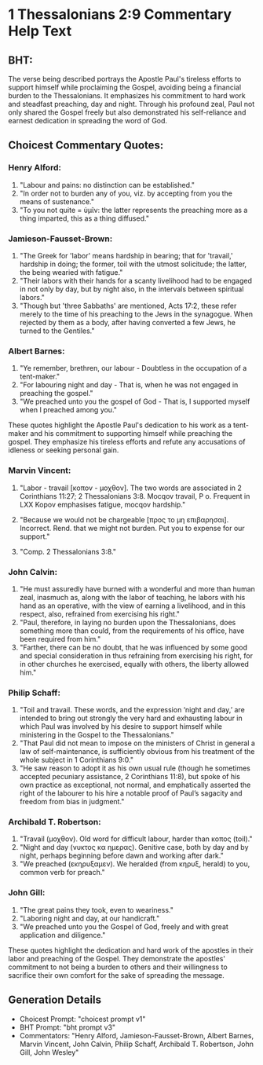 # 1 Thessalonians 2:9 Commentary Help Text

## BHT:
The verse being described portrays the Apostle Paul's tireless efforts to support himself while proclaiming the Gospel, avoiding being a financial burden to the Thessalonians. It emphasizes his commitment to hard work and steadfast preaching, day and night. Through his profound zeal, Paul not only shared the Gospel freely but also demonstrated his self-reliance and earnest dedication in spreading the word of God.

## Choicest Commentary Quotes:
### Henry Alford:
1. "Labour and pains: no distinction can be established."
2. "In order not to burden any of you, viz. by accepting from you the means of sustenance."
3. "To you not quite = ὑμῖν: the latter represents the preaching more as a thing imparted, this as a thing diffused."

### Jamieson-Fausset-Brown:
1. "The Greek for 'labor' means hardship in bearing; that for 'travail,' hardship in doing; the former, toil with the utmost solicitude; the latter, the being wearied with fatigue." 
2. "Their labors with their hands for a scanty livelihood had to be engaged in not only by day, but by night also, in the intervals between spiritual labors."
3. "Though but 'three Sabbaths' are mentioned, Acts 17:2, these refer merely to the time of his preaching to the Jews in the synagogue. When rejected by them as a body, after having converted a few Jews, he turned to the Gentiles."

### Albert Barnes:
1. "Ye remember, brethren, our labour - Doubtless in the occupation of a tent-maker." 
2. "For labouring night and day - That is, when he was not engaged in preaching the gospel."
3. "We preached unto you the gospel of God - That is, I supported myself when I preached among you."

These quotes highlight the Apostle Paul's dedication to his work as a tent-maker and his commitment to supporting himself while preaching the gospel. They emphasize his tireless efforts and refute any accusations of idleness or seeking personal gain.

### Marvin Vincent:
1. "Labor - travail [κοπον - μοχθον]. The two words are associated in 2 Corinthians 11:27; 2 Thessalonians 3:8. Mocqov travail, P o. Frequent in LXX Kopov emphasises fatigue, mocqov hardship." 

2. "Because we would not be chargeable [προς το μη επιβαρησαι]. Incorrect. Rend. that we might not burden. Put you to expense for our support." 

3. "Comp. 2 Thessalonians 3:8."

### John Calvin:
1. "He must assuredly have burned with a wonderful and more than human zeal, inasmuch as, along with the labor of teaching, he labors with his hand as an operative, with the view of earning a livelihood, and in this respect, also, refrained from exercising his right."
2. "Paul, therefore, in laying no burden upon the Thessalonians, does something more than could, from the requirements of his office, have been required from him."
3. "Farther, there can be no doubt, that he was influenced by some good and special consideration in thus refraining from exercising his right, for in other churches he exercised, equally with others, the liberty allowed him."

### Philip Schaff:
1. "Toil and travail. These words, and the expression ‘night and day,’ are intended to bring out strongly the very hard and exhausting labour in which Paul was involved by his desire to support himself while ministering in the Gospel to the Thessalonians."
2. "That Paul did not mean to impose on the ministers of Christ in general a law of self-maintenance, is sufficiently obvious from his treatment of the whole subject in 1 Corinthians 9:0."
3. "He saw reason to adopt it as his own usual rule (though he sometimes accepted pecuniary assistance, 2 Corinthians 11:8), but spoke of his own practice as exceptional, not normal, and emphatically asserted the right of the labourer to his hire a notable proof of Paul’s sagacity and freedom from bias in judgment."

### Archibald T. Robertson:
1. "Travail (μοχθον). Old word for difficult labour, harder than κοπος (toil)." 
2. "Night and day (νυκτος κα ημερας). Genitive case, both by day and by night, perhaps beginning before dawn and working after dark."
3. "We preached (εκηρυξαμεν). We heralded (from κηρυξ, herald) to you, common verb for preach."

### John Gill:
1. "The great pains they took, even to weariness."
2. "Laboring night and day, at our handicraft."
3. "We preached unto you the Gospel of God, freely and with great application and diligence."

These quotes highlight the dedication and hard work of the apostles in their labor and preaching of the Gospel. They demonstrate the apostles' commitment to not being a burden to others and their willingness to sacrifice their own comfort for the sake of spreading the message.


## Generation Details
- Choicest Prompt: "choicest prompt v1"
- BHT Prompt: "bht prompt v3"
- Commentators: "Henry Alford, Jamieson-Fausset-Brown, Albert Barnes, Marvin Vincent, John Calvin, Philip Schaff, Archibald T. Robertson, John Gill, John Wesley"

